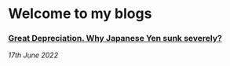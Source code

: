 # Welcome to my blogs

### [Great Depreciation. Why Japanese Yen sunk severely?  ](japanese_yen_depreciation.md)
_17th June 2022_
